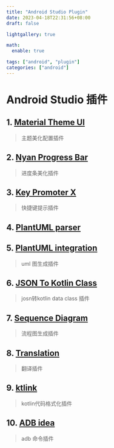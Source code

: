```yaml
---
title: "Android Studio Plugin"
date: 2023-04-18T22:31:56+08:00
draft: false

lightgallery: true

math:
  enable: true

tags: ["android", "plugin"]
categories: ["android"]
---
```


# Android Studio 插件

## 1. [Material Theme UI](https://plugins.jetbrains.com/plugin/8006-material-theme-ui)
>主题美化配置插件

## 2. [Nyan Progress Bar](https://plugins.jetbrains.com/plugin/8575-nyan-progress-bar)
>进度条美化插件

## 3. [Key Promoter X](https://plugins.jetbrains.com/plugin/9792-key-promoter-x)
>快捷键提示插件

## 4. [PlantUML parser](https://plugins.jetbrains.com/plugin/15524-plantuml-parser)
## 5. [PlantUML integration](https://plugins.jetbrains.com/plugin/7017-plantuml-integration)
>uml 图生成插件

## 6. [JSON To Kotlin Class](https://plugins.jetbrains.com/plugin/9960-json-to-kotlin-class-jsontokotlinclass-)
>josn转kotlin data class 插件
>
## 7. [Sequence Diagram](https://plugins.jetbrains.com/plugin/8286-sequence-diagram)
>流程图生成插件

## 8. [Translation](https://plugins.jetbrains.com/plugin/8579-translation)
>翻译插件

## 9. [ktlink](https://plugins.jetbrains.com/plugin/15057-ktlint-unofficial-)
>kotlin代码格式化插件

## 10. [ADB idea](https://plugins.jetbrains.com/plugin/7380-adb-idea)
>adb 命令插件

